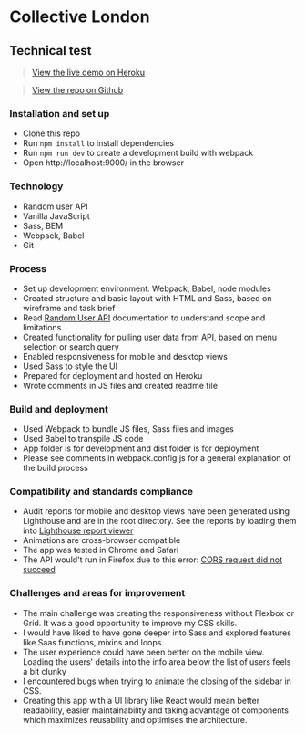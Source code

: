 # Collective London

## Technical test

> [View the live demo on Heroku](https://collective-london-task-roland.herokuapp.com/)

> [View the repo on Github](https://github.com/rolandjlevy/collective-london-task)

### Installation and set up
+ Clone this repo
+ Run `npm install` to install dependencies
+ Run `npm run dev` to create a development build with webpack
+ Open http://localhost:9000/ in the browser

### Technology
+ Random user API
+ Vanilla JavaScript
+ Sass, BEM
+ Webpack, Babel
+ Git

### Process
+ Set up development environment: Webpack, Babel, node modules
+ Created structure and basic layout with HTML and Sass, based on wireframe and task brief
+ Read [Random User API](https://randomuser.me) documentation to understand scope and limitations
+ Created functionality for pulling user data from API, based on menu selection or search query
+ Enabled responsiveness for mobile and desktop views
+ Used Sass to style the UI
+ Prepared for deployment and hosted on Heroku
+ Wrote comments in JS files and created readme file

### Build and deployment
+ Used Webpack to bundle JS files, Sass files and images
+ Used Babel to transpile JS code
+ App folder is for development and dist folder is for deployment
+ Please see comments in webpack.config.js for a general explanation of the build process

### Compatibility and standards compliance
+ Audit reports for mobile and desktop views have been generated using Lighthouse and are in the root directory. See the reports by loading them into [Lighthouse report viewer](https://googlechrome.github.io/lighthouse/viewer/)
+ Animations are cross-browser compatible
+ The app was tested in Chrome and Safari 
+ The API would't run in Firefox due to this error: [CORS request did not succeed](https://developer.mozilla.org/en-US/docs/Web/HTTP/CORS/Errors/CORSDidNotSucceed)

### Challenges and areas for improvement
+ The main challenge was creating the responsiveness without Flexbox or Grid. It was a good opportunity to improve my CSS skills.
+ I would have liked to have gone deeper into Sass and  explored features like Saas functions, mixins and loops.
+ The user experience could have been better on the mobile view. Loading the users' details into the info area below the list of users feels a bit clunky
+ I encountered bugs when trying to animate the closing of the sidebar in CSS.
+ Creating this app with a UI library like React would mean better readability, easier maintainability and taking advantage of components which maximizes reusability and optimises the architecture.
